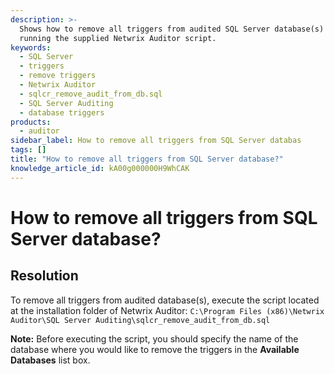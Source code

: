 ```yaml
---
description: >-
  Shows how to remove all triggers from audited SQL Server database(s) by
  running the supplied Netwrix Auditor script.
keywords:
  - SQL Server
  - triggers
  - remove triggers
  - Netwrix Auditor
  - sqlcr_remove_audit_from_db.sql
  - SQL Server Auditing
  - database triggers
products:
  - auditor
sidebar_label: How to remove all triggers from SQL Server databas
tags: []
title: "How to remove all triggers from SQL Server database?"
knowledge_article_id: kA00g000000H9WhCAK
---
```


# How to remove all triggers from SQL Server database?

## Resolution

To remove all triggers from audited database(s), execute the script located at the installation folder of Netwrix Auditor: `C:\Program Files (x86)\Netwrix Auditor\SQL Server Auditing\sqlcr_remove_audit_from_db.sql`

**Note:** Before executing the script, you should specify the name of the database where you would like to remove the triggers in the **Available Databases** list box.

